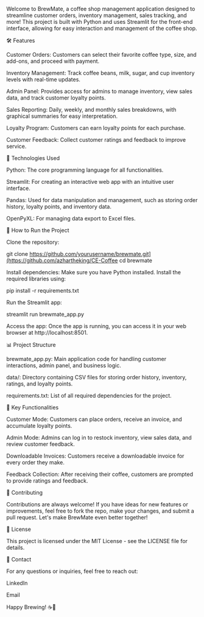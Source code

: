 Welcome to BrewMate, a coffee shop management application designed to streamline customer orders, inventory management, sales tracking, and more! This project is built with Python and uses Streamlit for the front-end interface, allowing for easy interaction and management of the coffee shop.

🛠️ Features

Customer Orders: Customers can select their favorite coffee type, size, and add-ons, and proceed with payment.

Inventory Management: Track coffee beans, milk, sugar, and cup inventory levels with real-time updates.

Admin Panel: Provides access for admins to manage inventory, view sales data, and track customer loyalty points.

Sales Reporting: Daily, weekly, and monthly sales breakdowns, with graphical summaries for easy interpretation.

Loyalty Program: Customers can earn loyalty points for each purchase.

Customer Feedback: Collect customer ratings and feedback to improve service.

🧰 Technologies Used

Python: The core programming language for all functionalities.

Streamlit: For creating an interactive web app with an intuitive user interface.

Pandas: Used for data manipulation and management, such as storing order history, loyalty points, and inventory data.

OpenPyXL: For managing data export to Excel files.

🚀 How to Run the Project

Clone the repository:

git clone https://github.com/yourusername/brewmate.git](https://github.com/azhartheking/CE-Coffee
cd brewmate

Install dependencies:
Make sure you have Python installed. Install the required libraries using:

pip install -r requirements.txt

Run the Streamlit app:

streamlit run brewmate_app.py

Access the app:
Once the app is running, you can access it in your web browser at http://localhost:8501.

📊 Project Structure

brewmate_app.py: Main application code for handling customer interactions, admin panel, and business logic.

data/: Directory containing CSV files for storing order history, inventory, ratings, and loyalty points.

requirements.txt: List of all required dependencies for the project.

🌟 Key Functionalities

Customer Mode: Customers can place orders, receive an invoice, and accumulate loyalty points.

Admin Mode: Admins can log in to restock inventory, view sales data, and review customer feedback.

Downloadable Invoices: Customers receive a downloadable invoice for every order they make.

Feedback Collection: After receiving their coffee, customers are prompted to provide ratings and feedback.

🤝 Contributing

Contributions are always welcome! If you have ideas for new features or improvements, feel free to fork the repo, make your changes, and submit a pull request. Let's make BrewMate even better together!

📝 License

This project is licensed under the MIT License - see the LICENSE file for details.

📧 Contact

For any questions or inquiries, feel free to reach out:

LinkedIn

Email

Happy Brewing! ☕🚀
